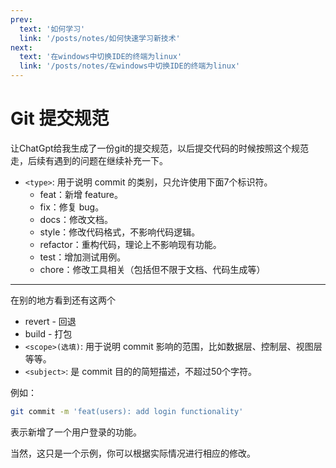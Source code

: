 ```yaml
---
prev: 
  text: '如何学习'
  link: '/posts/notes/如何快速学习新技术'
next:
  text: '在windows中切换IDE的终端为linux'
  link: '/posts/notes/在windows中切换IDE的终端为linux'
---
```


# Git 提交规范

让ChatGpt给我生成了一份git的提交规范，以后提交代码的时候按照这个规范走，后续有遇到的问题在继续补充一下。

- `<type>`: 用于说明 commit 的类别，只允许使用下面7个标识符。
  - feat：新增 feature。
  - fix：修复 bug。
  - docs：修改文档。
  - style：修改代码格式，不影响代码逻辑。
  - refactor：重构代码，理论上不影响现有功能。
  - test：增加测试用例。
  - chore：修改工具相关（包括但不限于文档、代码生成等）
---
在别的地方看到还有这两个 
  - revert - 回退
  - build - 打包
- `<scope>(选填)`: 用于说明 commit 影响的范围，比如数据层、控制层、视图层等等。
- `<subject>`: 是 commit 目的的简短描述，不超过50个字符。

例如：
```bash
git commit -m 'feat(users): add login functionality'
```
表示新增了一个用户登录的功能。

当然，这只是一个示例，你可以根据实际情况进行相应的修改。
